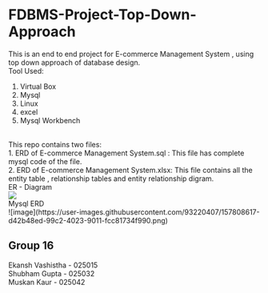 # FDBMS-Project-Top-Down-Approach
This is an end to end project for E-commerce Management System , using top down approach of database design. <br>
Tool Used:<br>
1. Virtual Box<br>
2. Mysql<br>
3. Linux<br>
4. excel<br>
5. Mysql Workbench<br>
<br>
This repo contains two files:<br>
1. ERD of E-commerce Management System.sql : This file has complete mysql code of the file.<br>
2. ERD of E-commerce Management System.xlsx: This file contains all the entity table , relationship tables and entity relationship digram.<br>
ER - Diagram<br>
<img src= ![image](https://user-images.githubusercontent.com/93220407/157808269-ca01193f-4dac-4749-8005-d7b00b97166e.png)><br>
Mysql ERD <br>
![image](https://user-images.githubusercontent.com/93220407/157808617-d42b48ed-99c2-4023-9011-fcc81734f990.png)<br>

## Group 16 <br>
Ekansh Vashistha - 025015 <br>
Shubham Gupta - 025032 <br>
Muskan Kaur - 025042 <br>
